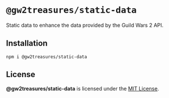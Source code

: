 # `@gw2treasures/static-data`

Static data to enhance the data provided by the Guild Wars 2 API.

## Installation

```
npm i @gw2treasures/static-data
```

## License

**@gw2treasures/static-data** is licensed under the [MIT License](./LICENSE).
